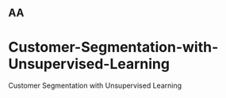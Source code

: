 ## AA
# Customer-Segmentation-with-Unsupervised-Learning
Customer Segmentation with Unsupervised Learning
